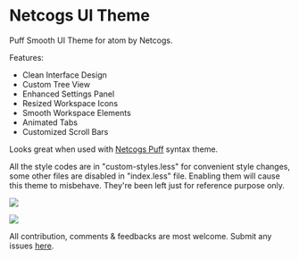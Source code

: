 # Netcogs UI Theme

Puff Smooth UI Theme for atom by Netcogs.

Features:
- Clean Interface Design
- Custom Tree View
- Enhanced Settings Panel
- Resized Workspace Icons
- Smooth Workspace Elements
- Animated Tabs
- Customized Scroll Bars


Looks great when used with [Netcogs Puff](https://github.com/netcogs/netcogs-puff-syntax) syntax theme.

All the style codes are in "custom-styles.less" for convenient style changes, some other files are disabled in "index.less" file.
Enabling them will cause this theme to misbehave. They're been left just for reference purpose only.

![](https://cloud.githubusercontent.com/assets/16263391/12003150/0d8a4ed4-ab3a-11e5-9a66-68492af2056a.png)

![](https://cloud.githubusercontent.com/assets/16263391/12003153/3644923a-ab3a-11e5-8d20-d4dd37d2aafe.png)

All contribution, comments & feedbacks are most welcome.
Submit any issues [ here](https://github.com/netcogs/netcogs-puff-ui/issues/new).
